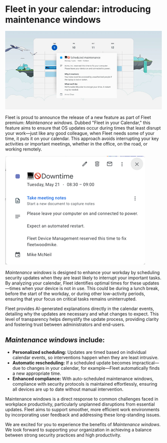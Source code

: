 # Fleet in your calendar: introducing maintenance windows 

![Fleet in your calendar: introducing maintenance windows](../website/assets/images/articles/fleet-in-your-calendar-introducing-maintenance-windows-940x470@2x.png)

Fleet is proud to announce the release of a new feature as part of Fleet premium: _Maintenance windows._ Dubbed "Fleet in your Calendar," this feature aims to ensure that OS updates occur during times that least disrupt your work—just like any good colleague, when Fleet needs some of your time, it puts it on your calendar. This approach avoids interrupting your key activities or important meetings, whether in the office, on the road, or working remotely.


![Example downtime maintenance window calendar event](../website/assets/images/articles/fleet-in-your-calendar-introducing-maintenance-windows-450x348@2x.png "Example downtime maintenance window calendar event")


_Maintenance windows_ is designed to enhance your workday by scheduling security updates when they are least likely to interrupt your important tasks. By analyzing your calendar, Fleet identifies optimal times for these updates—times when your device is not in use. This could be during a lunch break, before the start of the workday, or during other low-activity periods, ensuring that your focus on critical tasks remains uninterrupted.

Fleet provides AI-generated explanations directly in the calendar events, detailing why the updates are necessary and what changes to expect. This level of transparency helps demystify the update process, providing clarity and fostering trust between administrators and end-users.


## _Maintenance windows_ include:



* **Personalized scheduling:** Updates are timed based on individual calendar events, so interventions happen when they are least intrusive.
* **Automatic rescheduling:** If a scheduled update becomes impractical—due to changes in your calendar, for example—Fleet automatically finds a new appropriate time.
* **Enhanced compliance:** With auto-scheduled maintenance windows, compliance with security protocols is maintained effortlessly, ensuring all devices are up to date without manual intervention.

Maintenance windows is a direct response to common challenges faced in workplace productivity, particularly unplanned disruptions from essential updates. Fleet aims to support smoother, more efficient work environments by incorporating user feedback and addressing these long-standing issues.

We are excited for you to experience the benefits of _Maintenance windows_. We look forward to supporting your organization in achieving a balance between strong security practices and high productivity.

<meta name="category" value="announcements">
<meta name="authorFullName" value="JD Strong">
<meta name="authorGitHubUsername" value="spokanemac">
<meta name="publishedOn" value="2024-04-30">
<meta name="articleTitle" value="Fleet in your calendar: introducing maintenance windows">
<meta name="articleImageUrl" value="../website/assets/images/articles/fleet-in-your-calendar-introducing-maintenance-windows-940x470@2x.png">
<meta name="description" value="Like any good colleague, when Fleet needs some of your time, it puts it on your calendar.">
